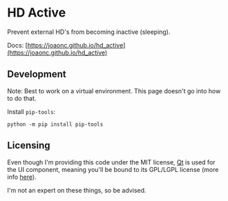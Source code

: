 # HD Active

Prevent external HD's from becoming inactive (sleeping).

Docs: [https://joaonc.github.io/hd_active](https://joaonc.github.io/hd_active)

## Development
Note: Best to work on a virtual environment.
This page doesn't go into how to do that.

Install `pip-tools`:
```
python -m pip install pip-tools
```

## Licensing
Even though I'm providing this code under the MIT license, [Qt](https://www.qt.io) is used for the UI component, meaning
you'll be bound to its GPL/LGPL license (more info [here](https://www.qt.io/licensing/open-source-lgpl-obligations)).

I'm not an expert on these things, so be advised.
